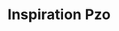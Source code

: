 ---
title: "Inspiration Pzo"
url: /ciudad-guayana-puerto-ordaz/inspiration-pzo/
shop: Parfümerie
---